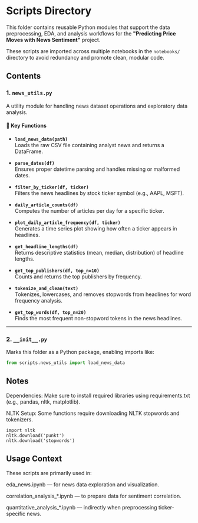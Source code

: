 #  Scripts Directory

This folder contains reusable Python modules that support the data preprocessing, EDA, and analysis workflows for the **"Predicting Price Moves with News Sentiment"** project.

These scripts are imported across multiple notebooks in the `notebooks/` directory to avoid redundancy and promote clean, modular code.

##  Contents

### 1. `news_utils.py`
A utility module for handling news dataset operations and exploratory data analysis.

#### 🔧 Key Functions

- **`load_news_data(path)`**  
  Loads the raw CSV file containing analyst news and returns a DataFrame.

- **`parse_dates(df)`**  
  Ensures proper datetime parsing and handles missing or malformed dates.

- **`filter_by_ticker(df, ticker)`**  
  Filters the news headlines by stock ticker symbol (e.g., AAPL, MSFT).

- **`daily_article_counts(df)`**  
  Computes the number of articles per day for a specific ticker.

- **`plot_daily_article_frequency(df, ticker)`**  
  Generates a time series plot showing how often a ticker appears in headlines.

- **`get_headline_lengths(df)`**  
  Returns descriptive statistics (mean, median, distribution) of headline lengths.

- **`get_top_publishers(df, top_n=10)`**  
  Counts and returns the top publishers by frequency.

- **`tokenize_and_clean(text)`**  
  Tokenizes, lowercases, and removes stopwords from headlines for word frequency analysis.

- **`get_top_words(df, top_n=20)`**  
  Finds the most frequent non-stopword tokens in the news headlines.

---

### 2. `__init__.py`
Marks this folder as a Python package, enabling imports like:
```python
from scripts.news_utils import load_news_data
```


##  Notes
Dependencies: Make sure to install required libraries using requirements.txt (e.g., pandas, nltk, matplotlib).

NLTK Setup: Some functions require downloading NLTK stopwords and tokenizers.
```
import nltk
nltk.download('punkt')
nltk.download('stopwords')
```
##  Usage Context
These scripts are primarily used in:

eda_news.ipynb — for news data exploration and visualization.

correlation_analysis_*.ipynb — to prepare data for sentiment correlation.

quantitative_analysis_*.ipynb — indirectly when preprocessing ticker-specific news.

